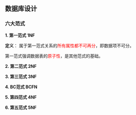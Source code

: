 ## 数据库设计

### 六大范式

**1. 第一范式 1NF**

**定义**： 属于第一范式关系的<font color='red'>所有属性都不可再分</font>，即数据项不可分。

第一范式强调数据表的<font color='red'>原子性</font>，是其他范式的基础。

**2. 第二范式 2NF**

**3. 第三范式 3NF**

**4. BC范式 BCFN**

**5. 第四范式 4NF**

**6. 第五范式 5NF**